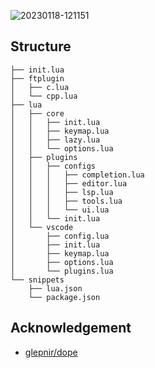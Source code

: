 ![20230118-121151](https://cdn.staticaly.com/gh/dindin12138/IMG@master/2023/01/20230118-121151.png)

## Structure

```
├── init.lua
├── ftplugin
│   ├── c.lua
│   └── cpp.lua
├── lua
│   ├── core
│   │   ├── init.lua
│   │   ├── keymap.lua
│   │   ├── lazy.lua
│   │   └── options.lua
│   ├── plugins
│   │   ├── configs
│   │   │   ├── completion.lua
│   │   │   ├── editor.lua
│   │   │   ├── lsp.lua
│   │   │   ├── tools.lua
│   │   │   └── ui.lua
│   │   └── init.lua
│   └── vscode
│       ├── config.lua
│       ├── init.lua
│       ├── keymap.lua
│       ├── options.lua
│       └── plugins.lua
└── snippets
    ├── lua.json
    └── package.json
```

## Acknowledgement

- [glepnir/dope](https://github.com/glepnir/dope)